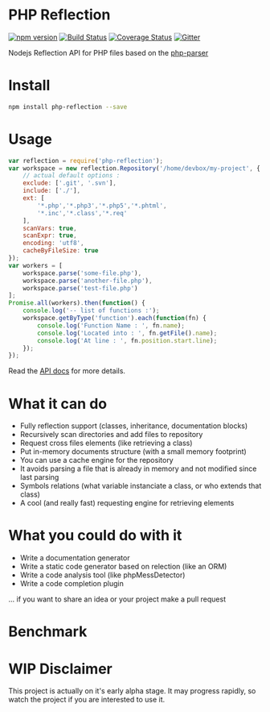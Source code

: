 # PHP Reflection

[![npm version](https://badge.fury.io/js/php-reflection.svg)](https://www.npmjs.com/package/php-reflection)
[![Build Status](https://travis-ci.org/glayzzle/php-reflection.svg?branch=master)](https://travis-ci.org/glayzzle/php-reflection)
[![Coverage Status](https://coveralls.io/repos/github/glayzzle/php-reflection/badge.svg?branch=master)](https://coveralls.io/github/glayzzle/php-reflection?branch=master)
[![Gitter](https://img.shields.io/badge/GITTER-join%20chat-green.svg)](https://gitter.im/glayzzle/Lobby)

Nodejs Reflection API for PHP files based on the [php-parser](https://github.com/glayzzle/php-parser)

# Install

```sh
npm install php-reflection --save
```

# Usage

```js
var reflection = require('php-reflection');
var workspace = new reflection.Repository('/home/devbox/my-project', {
    // actual default options :
    exclude: ['.git', '.svn'],
    include: ['./'],
    ext: [
        '*.php','*.php3','*.php5','*.phtml',
        '*.inc','*.class','*.req'
    ],
    scanVars: true,
    scanExpr: true,
    encoding: 'utf8',
    cacheByFileSize: true
});
var workers = [
    workspace.parse('some-file.php'),
    workspace.parse('another-file.php'),
    workspace.parse('test-file.php')
];
Promise.all(workers).then(function() {
    console.log('-- list of functions :');
    workspace.getByType('function').each(function(fn) {
        console.log('Function Name : ', fn.name);
        console.log('Located into : ', fn.getFile().name);
        console.log('At line : ', fn.position.start.line);
    });
});
```

Read the [API docs](https://github.com/glayzzle/php-reflection/tree/master/docs) for more details.

# What it can do

 - Fully reflection support (classes, inheritance, documentation blocks)
 - Recursively scan directories and add files to repository
 - Request cross files elements (like retrieving a class)
 - Put in-memory documents structure (with a small memory footprint)
 - You can use a cache engine for the repository
 - It avoids parsing a file that is already in memory and not modified since last parsing
 - Symbols relations (what variable instanciate a class, or who extends that class)
 - A cool (and really fast) requesting engine for retrieving elements

# What you could do with it

 - Write a documentation generator
 - Write a static code generator based on relection (like an ORM)
 - Write a code analysis tool (like phpMessDetector)
 - Write a code completion plugin

... if you want to share an idea or your project make a pull request

# Benchmark


# WIP Disclaimer

This project is actually on it's early alpha stage. It may progress rapidly, so watch the project if you are interested to use it.
